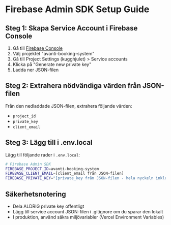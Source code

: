 # Firebase Admin SDK Setup Guide

## Steg 1: Skapa Service Account i Firebase Console

1. Gå till [Firebase Console](https://console.firebase.google.com/)
2. Välj projektet "avanti-booking-system"
3. Gå till Project Settings (kugghjulet) > Service accounts
4. Klicka på "Generate new private key"
5. Ladda ner JSON-filen

## Steg 2: Extrahera nödvändiga värden från JSON-filen

Från den nedladdade JSON-filen, extrahera följande värden:
- `project_id` 
- `private_key`
- `client_email`

## Steg 3: Lägg till i .env.local

Lägg till följande rader i `.env.local`:

```bash
# Firebase Admin SDK
FIREBASE_PROJECT_ID=avanti-booking-system
FIREBASE_CLIENT_EMAIL=[client_email från JSON-filen]
FIREBASE_PRIVATE_KEY="[private_key från JSON-filen - hela nyckeln inklusive -----BEGIN PRIVATE KEY-----]"
```

## Säkerhetsnotering

- Dela ALDRIG private key offentligt
- Lägg till service account JSON-filen i .gitignore om du sparar den lokalt
- I produktion, använd säkra miljövariabler (Vercel Environment Variables)
